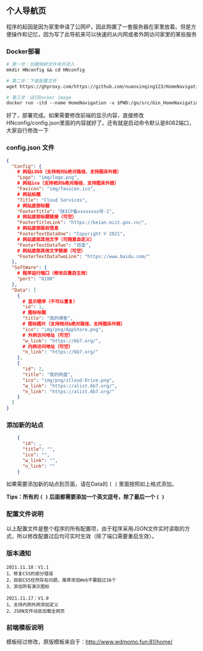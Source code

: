 ## 个人导航页
程序的起因是因为家里申请了公网IP，因此购置了一套服务器在家里放着。但是方便操作和记忆，因为写了此导航来可以快速的从内网或者外网访问家里的某些服务

### Docker部署
```dockerfile
# 第一步：创建映射文件夹并进入
mkdir HNconfig && cd HNconfig

# 第二步：下载配置文件
wget https://ghproxy.com/https://github.com/nuanxinqing123/HomeNavigation/blob/master/conf/config.json

# 第三步：运行Docker image
docker run -itd --name HomeNavigation -v $PWD:/go/src/Gin_HomeNavigation/conf -p 8082:8100 nuanxinqing123/home_navigation:1.0
```
好了，部署完成。如果需要修改前端的显示内容，直接修改 HNconfig/config.json里面的内容就好了。还有就是启动命令默认是8082端口，大家自行修改一下

### config.json 文件
```json
{
  "Config": {
    # 网站LOGO（支持相对&绝对路径、支持图床外链）
    "Logo": "img/logo.png",
    # 网站ico（支持相对&绝对路径、支持图床外链）
    "Favicon": "img/favicon.ico",
    # 网站标题
    "Title": "Cloud Services",
    # 网站底部标题
    "FooterTitle": "陕ICP备xxxxxxxx号-1",
    # 网站底部标题链接（可空）
    "FooterTitleLink": "https://beian.miit.gov.cn/",
    # 网站底部版权信息
    "FooterTextDataOne": "Copyright © 2021",
    # 网站底部其他文字（可随意自定义）
    "FooterTextDataTwo": "百度",
    # 网站底部其他文字链接（可空）
    "FooterTextDataTwoLink": "https://www.baidu.com/"
  },
  "SoftWare": {
    # 程序运行端口（修改后重启生效）      
    "port": "8100"
  },
  "Data": [
    {
      # 显示顺序（不可以重复）   
      "id": 1,
      # 图标标题
      "title": "我的博客",
      # 图标图片（支持相对&绝对路径、支持图床外链）
      "ico": "img/png/AppStore.png",
      # 外网访问地址（可空）
      "w_link": "https://6b7.org/",
      # 内网访问地址（可空）  
      "n_link": "https://6b7.org/"
    },
    {
      "id": 2,
      "title": "我的网盘",
      "ico": "img/png/iCloud-Drive.png",
      "w_link": "https://alist.6b7.org/",
      "n_link": "https://alist.6b7.org/"
    }
  ]
}
```

### 添加新的站点
```json
    {
      "id": ,
      "title": "",
      "ico": "",
      "w_link": "",
      "n_link": ""
    }
```
如果需要添加新的站点到页面，请在Data的 `[ ]` 里面按照如上格式添加。

**Tips：所有的 `{ }` 后面都需要添加一个英文逗号，除了最后一个 `{ }`**

### 配置文件说明
以上配置文件是整个程序的所有配置项，由于程序采用JSON文件实时读取的方式，所以修改配置过后均可实时生效（除了端口需要重启生效）。


### 版本通知
```text
2021.11.18：V1.1
1、修复CSS的部分错误
2、目前CSS任然存在问题，推荐添加Web不要超过16个
3、添加所有演示图标

2021.11.17：V1.0
1、支持内网外网添加定义
2、JSON文件动态加载全网页
```

### 前端模板说明
模板经过修改，原版模板来自于：http://www.wdmomo.fun:81/home/